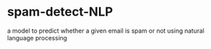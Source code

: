 # spam-detect-NLP
a model to predict whether a given email is spam or not using natural language processing
